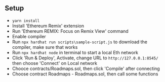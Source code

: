 ## Setup

- `yarn install`
- Install 'Ethereum Remix' extension
- Run 'Ethereum REMIX: Focus on Remix View' command
- Enable compiler
- Run `npx hardhat run scripts\sample-script.js` to download the compiler, make sure that works
- Run `npx hardhat node` in terminal to start a local Eth network
- Click 'Run & Deploy', Activate, change URL to `http://127.0.0.1:8545/` then choose 'Connect' on Local network
- Chooce contracts/Roadmaps.sol, then click 'Compile' after connecting
- Choose contract Roadmaps - Roadmaps.sol, then call some functions